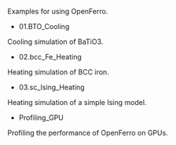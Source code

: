 Examples for using OpenFerro.

- 01.BTO_Cooling

Cooling simulation of BaTiO3. 

- 02.bcc_Fe_Heating

Heating simulation of BCC iron. 

- 03.sc_Ising_Heating

Heating simulation of a simple Ising model.

- Profiling_GPU

Profiling the performance of OpenFerro on GPUs. 


